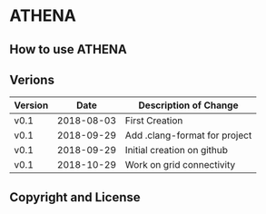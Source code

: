 # ATHENA
## How to use ATHENA

## Verions
Version | Date       | Description of Change
--------|------------|------------------------------
v0.1    | 2018-08-03 | First Creation
v0.1    | 2018-09-29 | Add .clang-format for project
v0.1    | 2018-09-29 | Initial creation on github
v0.1    | 2018-10-29 | Work on grid connectivity

## Copyright and License
